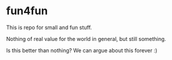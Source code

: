 # fun4fun

This is repo for small and fun stuff.

Nothing of real value for the world in general, but still something.

Is this better than nothing? We can argue about this forever :)
